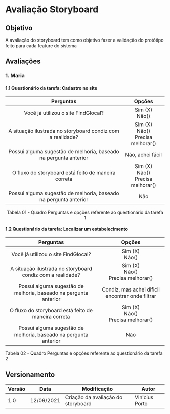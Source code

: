 # Avaliação Storyboard

## Objetivo
A avaliação do storyboard tem como objetivo fazer a validação do protótipo feito para cada feature do sistema

## Avaliações

### 1. Maria

#### 1.1 Questionário da tarefa: Cadastro no site

<center>

|Perguntas |Opções | 
|:--:|:--:|
|Você já utilizou o site FindGlocal?|Sim (X) <br> Não() |
|A situação ilustrada no storyboard condiz com a realidade?| Sim (X) <br> Não() <br> Precisa melhorar()|
|Possui alguma sugestão de melhoria, baseado na pergunta anterior| Não, achei fácil|
|O fluxo do storyboard está feito de maneira correta| Sim (X)<br> Não() <br> Precisa melhorar()|
|Possui alguma sugestão de melhoria, baseado na pergunta anterior| Não|

<figcaption> Tabela 01 - Quadro Perguntas e opções referente ao questionário da tarefa 1 </figcaption>

</center>

#### 1.2 Questionário da tarefa: Localizar um estabelecimento

|Perguntas |Opções | 
|:--:|:--:|
|Você já utilizou o site FindGlocal?|Sim (X) <br> Não() |
|A situação ilustrada no storyboard condiz com a realidade?| Sim (X) <br> Não() <br> Precisa melhorar()|
|Possui alguma sugestão de melhoria, baseado na pergunta anterior| Condiz, mas achei dificil encontrar onde filtrar|
|O fluxo do storyboard está feito de maneira correta| Sim (X)<br> Não() <br> Precisa melhorar()|
|Possui alguma sugestão de melhoria, baseado na pergunta anterior| Não|

<figcaption> Tabela 02 - Quadro Perguntas e opções referente ao questionário da tarefa 2 </figcaption>

</center>

## Versionamento
<center>

| Versão | Data | Modificação | Autor |
|--|--|--|--|
| 1.0 |12/09/2021 | Criação da avaliação do storyboard | Vinicius Porto |

</center>
